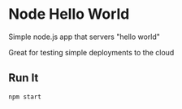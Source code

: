 # Node Hello World

Simple node.js app that servers "hello world"

Great for testing simple deployments to the cloud

## Run It


`npm start`
